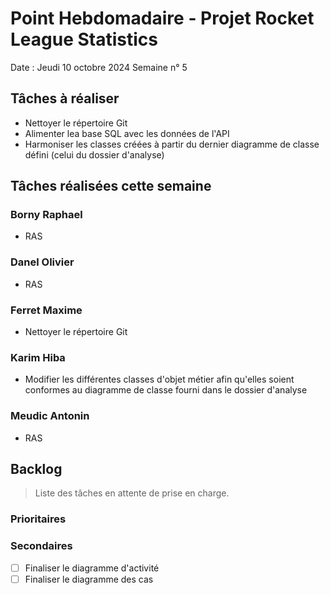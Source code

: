 # Point Hebdomadaire - Projet Rocket League Statistics

Date : Jeudi 10 octobre 2024
Semaine n° 5

## Tâches à réaliser

- Nettoyer le répertoire Git
- Alimenter lea base SQL avec les données de l'API
- Harmoniser les classes créées à partir du dernier diagramme de classe défini (celui du dossier d'analyse)
  
## Tâches réalisées cette semaine

### Borny Raphael

- RAS


### Danel Olivier

- RAS


### Ferret Maxime

- Nettoyer le répertoire Git


### Karim Hiba

-  Modifier les différentes classes d'objet métier afin qu'elles soient conformes au diagramme de classe fourni dans le dossier d'analyse


### Meudic Antonin

- RAS


## Backlog

> Liste des tâches en attente de prise en charge.

### Prioritaires


### Secondaires

- [ ] Finaliser le diagramme d'activité
- [ ] Finaliser le diagramme des cas
